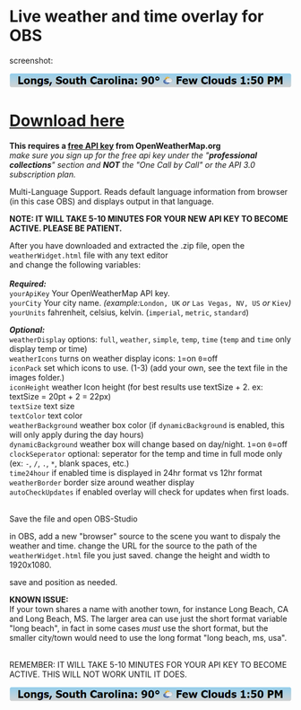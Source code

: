 # Live weather and time overlay for OBS

screenshot:<br>

<center>
<img src="./preview.png"></center>

# <a href="https://github.com/ngholson/obs_weather_time_overlay/archive/refs/heads/main.zip">Download here</a>

**This requires a <a href="https://home.openweathermap.org/users/sign_up">free API key</a> from OpenWeatherMap.org**<br><i>make sure you sign up for the free api key under the "<b>professional collections</b>" section and <b>NOT</b> the "One Call by Call" or the API 3.0 subscription plan.</i>

Multi-Language Support. Reads default language information from browser (in this case OBS) and displays output in that language.

<B>NOTE: IT WILL TAKE 5-10 MINUTES FOR YOUR NEW API KEY TO BECOME ACTIVE. PLEASE BE PATIENT.</b>

After you have downloaded and extracted the .zip file, open the `weatherWidget.html` file with any text editor<br> and change the following variables:<br><br>
<b><i>Required:</b></i><br>
`yourApiKey` Your OpenWeatherMap API key.<br>
`yourCity` Your city name. <i>(example:</i>`London, UK` <i>or</i> `Las Vegas, NV, US` <i>or</i> `Kiev`<i>)</i><br>
`yourUnits` fahrenheit, celsius, kelvin. (`imperial`, `metric`, `standard`)<br>

<b><i>Optional:</b></i><br>
`weatherDisplay` options: `full`, `weather`, `simple`, `temp`, `time` (`temp` and `time` only display temp or time)<br>
`weatherIcons` turns on weather display icons: `1`=on `0`=off<br>
`iconPack` set which icons to use. (1-3) (add your own, see the text file in the images folder.)<br>
`iconHeight` weather Icon height (for best results use textSize + 2. ex: textSize = 20pt + 2 = 22px)<br>
`textSize` text size<br>
`textColor` text color<br>
`weatherBackground` weather box color (if `dynamicBackground` is enabled, this will only apply during the day hours)<br>
`dynamicBackground` weather box will change based on day/night. `1`=on `0`=off<br>
`clockSeperator` optional: seperator for the temp and time in full mode only (ex: `-`, `/`, `.`, `*`, blank spaces, etc.)<br>
`time24hour` if enabled time is displayed in 24hr format vs 12hr format<br>
`weatherBorder` border size around weather display<br>
`autoCheckUpdates` if enabled overlay will check for updates when first loads.<br>

<br>
Save the file and open OBS-Studio

in OBS, add a new "browser" source to the scene you want to dispaly the weather and time.
change the URL for the source to the path of the `weatherWidget.html` file you just saved.
change the height and width to 1920x1080.

save and position as needed.

<b>KNOWN ISSUE:</b><br>
If your town shares a name with another town, for instance Long Beach, CA and Long Beach, MS. The larger area can use just the short format variable "long beach", in fact in some cases <i>must</i> use the short format, but the smaller city/town would need to use the long format "long beach, ms, usa". <br><br>

REMEMBER: IT WILL TAKE 5-10 MINUTES FOR YOUR API KEY TO BECOME ACTIVE. THIS WILL NOT WORK UNTIL IT DOES.

<center>
<img src="./preview.png">
</center>
